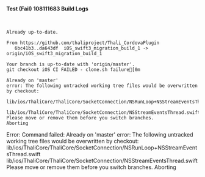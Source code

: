 #### Test (Fail) 108111683 Build Logs


```


```

```
Already up-to-date.

From https://github.com/thaliproject/Thali_CordovaPlugin
   6bc41b3..da643df  iOS_swift3_migration_build_1 -> origin/iOS_swift3_migration_build_1

```

```
Your branch is up-to-date with 'origin/master'.
git checkout iOS CI FAILED - clone.sh failure[0m

Already on 'master'
error: The following untracked working tree files would be overwritten by checkout:
	lib/ios/ThaliCore/ThaliCore/SocketConnection/NSRunLoop+NSStreamEventsThread.swift
	lib/ios/ThaliCore/ThaliCore/SocketConnection/NSStreamEventsThread.swift
Please move or remove them before you switch branches.
Aborting

```

Error: Command failed: Already on 'master'
error: The following untracked working tree files would be overwritten by checkout:
	lib/ios/ThaliCore/ThaliCore/SocketConnection/NSRunLoop+NSStreamEventsThread.swift
	lib/ios/ThaliCore/ThaliCore/SocketConnection/NSStreamEventsThread.swift
Please move or remove them before you switch branches.
Aborting
